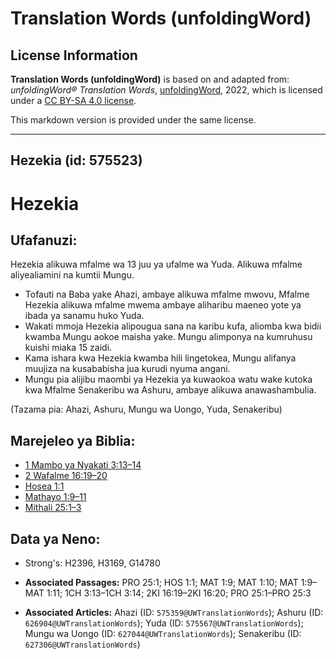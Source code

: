 # Translation Words (unfoldingWord)

## License Information

**Translation Words (unfoldingWord)** is based on and adapted from: _unfoldingWord® Translation Words_, [unfoldingWord](https://unfoldingword.org/utw), 2022, which is licensed under a [CC BY-SA 4.0 license](https://creativecommons.org/licenses/by-sa/4.0/legalcode.en).

This markdown version is provided under the same license.



--------------------------------

## Hezekia (id: 575523)

Hezekia
=======

Ufafanuzi:
----------

Hezekia alikuwa mfalme wa 13 juu ya ufalme wa Yuda. Alikuwa mfalme aliyealiamini na kumtii Mungu.

* Tofauti na Baba yake Ahazi, ambaye alikuwa mfalme mwovu, Mfalme Hezekia alikuwa mfalme mwema ambaye aliharibu maeneo yote ya ibada ya sanamu huko Yuda.
* Wakati mmoja Hezekia alipougua sana na karibu kufa, aliomba kwa bidii kwamba Mungu aokoe maisha yake. Mungu alimponya na kumruhusu kuishi miaka 15 zaidi.
* Kama ishara kwa Hezekia kwamba hili lingetokea, Mungu alifanya muujiza na kusababisha jua kurudi nyuma angani.
* Mungu pia alijibu maombi ya Hezekia ya kuwaokoa watu wake kutoka kwa Mfalme Senakeribu wa Ashuru, ambaye alikuwa anawashambulia.

(Tazama pia: Ahazi, Ashuru, Mungu wa Uongo, Yuda, Senakeribu)

Marejeleo ya Biblia:
--------------------

* [1 Mambo ya Nyakati 3:13–14](https://ref.ly/1Chr3:13-1Chr3:14)
* [2 Wafalme 16:19–20](https://ref.ly/2Kgs16:19-2Kgs16:20)
* [Hosea 1:1](https://ref.ly/Hos1:1)
* [Mathayo 1:9–11](https://ref.ly/Matt1:9-Matt1:11)
* [Mithali 25:1–3](https://ref.ly/Prov25:1-Prov25:3)

Data ya Neno:
-------------

* Strong's: H2396, H3169, G14780

* **Associated Passages:** PRO 25:1; HOS 1:1; MAT 1:9; MAT 1:10; MAT 1:9–MAT 1:11; 1CH 3:13–1CH 3:14; 2KI 16:19–2KI 16:20; PRO 25:1–PRO 25:3
* **Associated Articles:** Ahazi (ID: `575359@UWTranslationWords`); Ashuru (ID: `626904@UWTranslationWords`); Yuda (ID: `575567@UWTranslationWords`); Mungu wa Uongo (ID: `627044@UWTranslationWords`); Senakeribu (ID: `627306@UWTranslationWords`)

